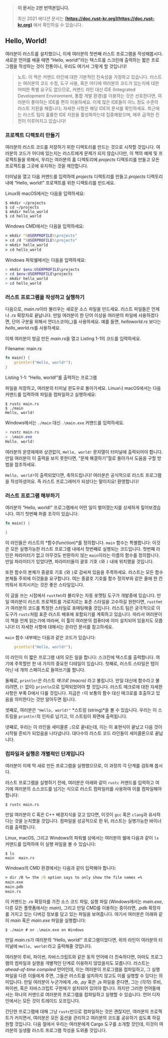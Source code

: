 > **이 문서는 2판 번역본입니다.**
>
> 최신 2021 에디션 문서는 **[https://doc.rust-kr.org](https://doc.rust-kr.org)** 에서 확인하실 수 있습니다.

## Hello, World!

여러분이 러스트를 설치했으니, 이제 여러분의 첫번째 러스트 프로그램을 작성해봅시다.
새로운 언어를 배울 때면 “Hello, world!”라는 텍스트를 스크린에 출력하는 짧은
프로그램을 작성하는 것이 전통이니, 우리도 여기서 그렇게 할 것입니다!

> 노트: 이 책은 커맨드 라인에 대한 기본적인 친숙성을 가정하고 있습니다. 러스트는
> 여러분의 코드 수정, 도구 사용, 혹은 어디에 여러분의 코드가 있는지에 대한 어떠한 특별
> 요구도 없으므로, 커맨드 라인 대신 IDE (Integrated Development Environment,
> 통합 개발 환경)를 이용하는 것은 선호한다면, 여러분이 좋아하는 IDE를 편히 이용하세요.
> 이제 많은 IDE들이 어느 정도 수준의 러스트 지원을 해줍니다; 자세한 사항은 해당 IDE의
> 문서를 확인하세요. 최근에는 러스트 팀이 훌륭한 IDE 지원을 활성화하는데 집중해왔으며,
> 매우 급격한 진전이 이루어지고 있습니다!

### 프로젝트 디렉토리 만들기

여러분의 러스트 코드를 저장하기 위한 디렉토리를 만드는 것으로 시작할 것입니다. 여러분의
코드가 어디에 있는지는 러스트에게 문제가 되지 않습니다만, 이 책의 예제 및 프로젝트들을
위해서, 우리는 여러분의 홈 디렉토리에 *projects* 디렉토리를 만들고 모든 프로젝트를
그곳에 유지하는 것을 제안합니다.

터미널을 열고 다음 커맨드를 입력하여 *projects* 디렉토리를 만들고 *projects*
디렉토리 내에 “Hello, world!” 프로젝트를 위한 디렉토리를 만드세요.

Linux와 macOS에서는 다음을 입력하세요:

```text
$ mkdir ~/projects
$ cd ~/projects
$ mkdir hello_world
$ cd hello_world
```

Windows CMD에서는 다음을 입력하세요:

```cmd
> mkdir "%USERPROFILE%\projects"
> cd /d "%USERPROFILE%\projects"
> mkdir hello_world
> cd hello_world
```

Windows 파워쉘에서는 다음을 입력하세요:

```powershell
> mkdir $env:USERPROFILE\projects
> cd $env:USERPROFILE\projects
> mkdir hello_world
> cd hello_world
```

### 러스트 프로그램을 작성하고 실행하기

다음으로, *main.rs*이라 불리우는 새로운 소스 파일을 만드세요. 러스트 파일들은 언제나
*.rs* 확장자로 끝납니다. 만일 여러분이 한 단어 이상을 여러분의 파일에 사용하겠다면, 단어
구분을 위해서 언더스코어(_)를 사용하세요. 예를 들면, *helloworld.rs* 보다는
*hello_world.rs*를 사용하세요.

이제 여러분이 방금 만든 *main.rs*을 열고 Listing 1-1의 코드를 입력하세요.

<span class="filename">Filename: main.rs</span>

```rust
fn main() {
    println!("Hello, world!");
}
```

<span class="caption">Listing 1-1: “Hello, world!”를 출력하는 프로그램</span>

파일을 저장하고, 여러분의 터미널 윈도우로 돌아가세요. Linux나 macOS에서는 다음
커맨드를 입력하여 파일을 컴파일하고 실행하세요:

```text
$ rustc main.rs
$ ./main
Hello, world!
```

Windows에서는 `./main` 대신 `.\main.exe` 커맨드를 입력하세요.

```powershell
> rustc main.rs
> .\main.exe
Hello, world!
```

여러분의 운영체제와 상관없이, `Hello, world!` 문자열이 터미널에 출력되어야 합니다.
만일 여러분이 이 출력을 보지 못한다면, “문제 해결하기”절로 돌아가서 도움을 구할 방법을
참조하세요.

`Hello, world!`이 출력되었다면, 축하드립니다! 여러분은 공식적으로 러스트 프로그램을
작성하셨어요. 즉 러스트 프로그래머가 되셨다는 말이지요! 환영합니다!

### 러스트 프로그램 해부하기

여러분의 “Hello, world!” 프로그램에서 어떤 일이 벌어졌는지를 상세하게 짚어보겠습니다.
여기 첫번째 퍼즐 조각이 있습니다:

```rust
fn main() {

}
```

이 라인들은 러스트의 *함수(function)*를 정의합니다. `main` 함수는 특별합니다:
이것은 모든 실행가능한 러스트 프로그램 내에서 첫번째로 실행되는 코드입니다. 첫번째
라인은 파라미터가 없고 아무것도 반환하지 않는 `main`이라는 이름의 함수를 정의합니다.
만일 파라미터가 있었다면, 파라미터들이 괄호 기호 `(`와 `)` 내에 위치했을
것입니다.

또한 함수의 본체가 중괄호 기호 `{`와 `}`로 감싸져 있음을 주목하세요.
러스트는 모든 함수 본체들 주위에 이것들을 요구합니다. 여는 중괄호
기호를 함수 정의부와 같은 줄에 한 칸 띄워서 위치시키는 것은 좋은
스타일입니다.

이 글을 쓰는 시점에서 `rustfmt`라 불리우는 자동 포맷팅 도구가 개발중에 있습니다.
만일 여러분이 러스트 프로젝트를 가로지르는 표준 스타일을 고수하길 원한다면, `rustfmt`가
여러분의 코드를 특정한 스타일로 포매팅해줄 것입니다. 러스트 팀은 궁극적으로 이 도구가
`rustc`처럼 표준 러스트 배포에 포함되기를 계획하고 있습니다. 따라서 여러분이 이 책을
언제 읽는가에 따라써, 이 툴이 여러분의 컴퓨터에 이미 설치되어 있을지도 모릅니다!
더 자세한 사항에 대해서는 온라인 문서를 참고하세요.

`main` 함수 내부에는 다음과 같은 코드가 있습니다:

```rust
    println!("Hello, world!");
```

이 라인이 이 짧은 프로그램 내의 모든 일을 합니다: 스크린에 텍스트를 출력합니다.
여기에 주목할만 한 네 가지의 중요한 디테일이 있습니다. 첫째로, 러스트 스타일은
탭이 아닌 네 개의 스페이스로 들여쓰기를 합니다.

둘째로, `println!`은 러스트 *매크로 (macro)* 라고 불립니다. 만일 대신에 함수라고
불리려면, (`!` 없이) `println`으로 입력되었어야 할 것입니다. 러스트 매크로에 대한
자세한 사항은 부록 D에서 다룰 것입니다. 지금은 `!`이 보통의 함수 대신 매크로를 호출하고
있음을 의미한다는 것만 알아두면 됩니다. 

셋째로, 여러분은 `"Hello, world!"` *스트링 (string)*을 볼 수 있습니다. 우리는
이 스트링을 `println!`의 인자로 넘기고, 이 스트링이 화면에 출력됩니다.

넷째로, 우리는 이 라인을 세미콜론 `;`으로 끝내는데, 이는 이 표현식이 끝났고
다음 것이 시작될 준비가 되었음을 나타냅니다. 대다수의 러스트 코드 라인들이
세미콜론으로 끝납니다.

### 컴파일과 실행은 개별적인 단계입니다

여러분이 이제 막 새로 만든 프로그램을 실행했으므로, 이 과정의 각 단계를 검토해
봅시다.

러스트 프로그램을 실행하기 전에, 여러분은 아래와 같이 `rustc` 커맨드를 입력하고
여기에 여러분의 소스코드를 넘기는 식으로 러스트 컴파일러를 사용하여 이를 컴파일해야
합니다:

```text
$ rustc main.rs
```

만일 여러분이 C 혹은 C++ 배경지식을 갖고 있다면, 이것이 `gcc` 혹은 `clang`과 유사하다는
것을 눈치챘을 것입니다. 컴파일을 성공적으로 한 뒤, 러스트는 실행가능한 바이너리를 출력합니다.

Linux, macOS, 그리고 Windows의 파워쉘 상에서는 여러분의 쉘에 다음과 같이
`ls` 커맨드를 입력하여 이 실행 파일을 볼 수 있습니다:

```text
$ ls
main  main.rs
```

Windows의 CMD 환경에서는 다음과 같이 입력해야 합니다:

```cmd
> dir /B %= the /B option says to only show the file names =%
main.exe
main.pdb
main.rs
```

이 커맨드는 *.rs* 확장자를 가진 소스 코드 파일, 실행 파일 (Windows에서는 *main.exe*,
다른 모든 플랫폼에서는 *main*), 그리고 만일 CMD를 이용하는 중이라면, *.pdb* 확장자를
가지고 있는 디버깅 정보를 담고 있는 파일을 보여줍니다. 여기서 여러분은 아래와 같이 *main*
혹은 *main.exe* 파일을 실행합니다:

```text
$ ./main # or .\main.exe on Windows
```

만일 *main.rs*가 여러분의 “Hello, world!” 프로그램이었다면, 위의 라인이 여러분의
터미널에 `Hello, world!`라고 출력해줄 것입니다.

여러분이 루비, 파이썬, 자바스크립트와 같은 동적 언어에 더 친숙하다면, 아마도
프로그램의 컴파일과 실행을 개별적인 단계로 이용하지 않았을지도 모릅니다. 러스트는
*ahead-of-time compiled* 언어인데, 이는 여러분이 프로그램을 컴파일하고,
그 실행파일을 다른 이들에게 주면, 그들은 러스트를 설치하지 않고도 이를 실행할
수 있다는 의미입니다. 만일 여러분이 누군가에게 *.rb*, *.py* 혹은 *.js*
파일을 준다면, 그는 (각각) 루비, 파이썬, 혹은 자바스크립트 구현체가 설치되어
있어야 합니다. 하지만 그러한 언어들에서는 하나의 커맨드로 여러분의 프로그램을
컴파일하고 실행할 수 있습니다. 언어 디자인에서는 모든 것이 트레이드 오프입니다.

간단한 프로그램에 대해 그낭 `rustc`만으로 컴파일하는 것은 괜찮지만, 여러분의
프로젝트가 커지면서, 여러분은 모든 옵션을 관리하고 여러분의 코드를 공유하기 쉽도록
하길 원할 것입니다. 다음 절에서 우리는 여러분에게 Cargo 도구를 소개할 것인데,
이것이 여러분의 실생활 러스트 프로그램 작성을 도와줄 것입니다.